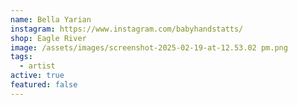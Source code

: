 ```yaml
---
name: Bella Yarian
instagram: https://www.instagram.com/babyhandstatts/
shop: Eagle River
image: /assets/images/screenshot-2025-02-19-at-12.53.02 pm.png
tags:
  - artist
active: true
featured: false
---
```

